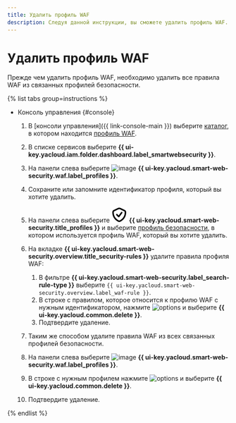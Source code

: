 ```yaml
---
title: Удалить профиль WAF
description: Следуя данной инструкции, вы сможете удалить профиль WAF.
---
```


# Удалить профиль WAF

Прежде чем удалить профиль WAF, необходимо удалить все правила WAF из связанных профилей безопасности.

{% list tabs group=instructions %}

- Консоль управления {#console}

  1. В [консоли управления]({{ link-console-main }}) выберите [каталог](../../resource-manager/concepts/resources-hierarchy.md#folder), в котором находится [профиль WAF](../concepts/waf.md).
  1. В списке сервисов выберите **{{ ui-key.yacloud.iam.folder.dashboard.label_smartwebsecurity }}**.
  1. На панели слева выберите ![image](../../_assets/smartwebsecurity/waf.svg) **{{ ui-key.yacloud.smart-web-security.waf.label_profiles }}**.
  1. Сохраните или запомните идентификатор профиля, который вы хотите удалить.
  1. На панели слева выберите ![image](../../_assets/smartwebsecurity/profiles.svg) **{{ ui-key.yacloud.smart-web-security.title_profiles }}** и выберите [профиль безопасности](../concepts/profiles.md), в котором используется профиль WAF, который вы хотите удалить.
  1. На вкладке **{{ ui-key.yacloud.smart-web-security.overview.title_security-rules }}** удалите правила профиля WAF:

     1. В фильтре **{{ ui-key.yacloud.smart-web-security.label_search-rule-type }}** выберите `{{ ui-key.yacloud.smart-web-security.overview.label_waf-rule }}`.
     1. В строке с правилом, которое относится к профилю WAF с нужным идентификатором, нажмите ![options](../../_assets/console-icons/ellipsis.svg) и выберите **{{ ui-key.yacloud.common.delete }}**.
     1. Подтвердите удаление.
  1. Таким же способом удалите правила WAF из всех связанных профилей безопасности.
  1. На панели слева выберите ![image](../../_assets/smartwebsecurity/waf.svg) **{{ ui-key.yacloud.smart-web-security.waf.label_profiles }}**.
  1. В строке с нужным профилем нажмите ![options](../../_assets/console-icons/ellipsis.svg) и выберите **{{ ui-key.yacloud.common.delete }}**.
  1. Подтвердите удаление.

{% endlist %}
